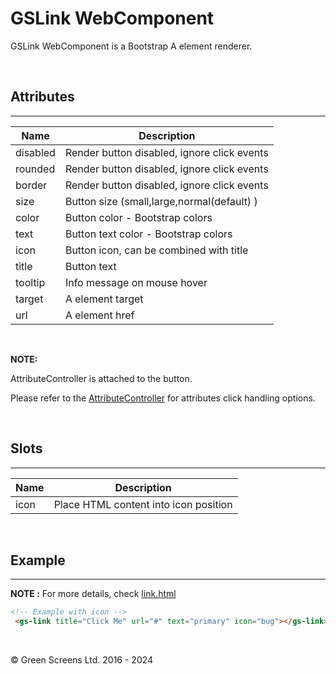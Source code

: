 # GSLink WebComponent
 
GSLink WebComponent is a Bootstrap A element renderer. 
 
<br>
 
## Attributes
---
 
| Name               | Description                                                   |
|--------------------|---------------------------------------------------------------|
| disabled           | Render button disabled, ignore click events                   |
| rounded            | Render button disabled, ignore click events                   |
| border             | Render button disabled, ignore click events                   |
| size               | Button size (small,large,normal(default) )                    |
| color              | Button color - Bootstrap colors                               |
| text               | Button text color - Bootstrap colors                          |
| icon               | Button icon, can be combined with title                       |
| title              | Button text                                                   |
| tooltip            | Info message on mouse hover                                   |
| target             | A element target                                              |
| url                | A element href                                                |
 
<br>
 
**NOTE:**

AttributeController is attached to the button. 
 
Please refer to the [AttributeController](../base/AttributeController.md) for attributes click handling options.
 
<br>
 
## Slots
---

| Name               | Description                                              |
|--------------------|----------------------------------------------------------|
| icon               | Place HTML content into icon position                    |

<br>

## Example
---

**NOTE :** 
For more details, check [link.html](../../demos/link.html)
 
```html
<!-- Example with icon -->
 <gs-link title="Click Me" url="#" text="primary" icon="bug"></gs-link>     
```

<br>

&copy; Green Screens Ltd. 2016 - 2024
